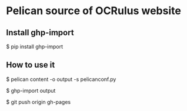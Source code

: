 # Pelican source of OCRulus website

## Install ghp-import

$ pip install ghp-import

## How to use it

$ pelican content -o output -s pelicanconf.py

$ ghp-import output

$ git push origin gh-pages
